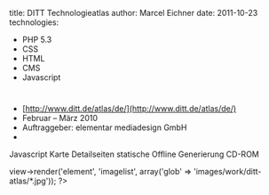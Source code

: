 title: DITT Technologieatlas
author: Marcel Eichner
date: 2011-10-23
technologies: 
  - PHP 5.3
  - CSS
  - HTML
  - CMS
  - Javascript

# <?= $pageTitle ?>

* [http://www.ditt.de/atlas/de/](http://www.ditt.de/atlas/de/)
* Februar – März 2010
* Auftraggeber: elementar mediadesign GmbH
* <?= implode(', ', $technologies); ?>  

Javascript Karte
Detailseiten
statische Offline Generierung CD-ROM

<?= $this->view->render('element', 'imagelist', array('glob' => 'images/work/ditt-atlas/*.jpg')); ?>